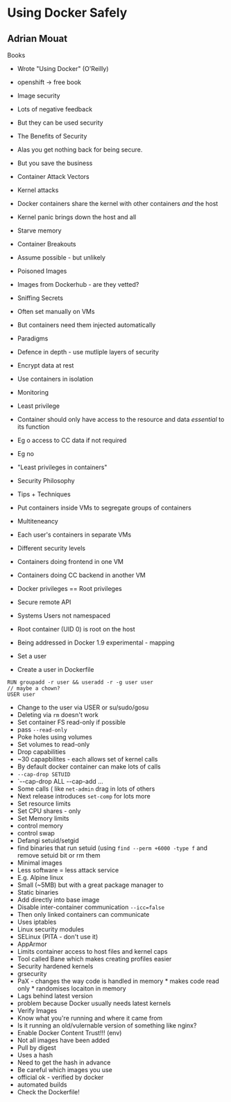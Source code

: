 # Using Docker Safely
## Adrian Mouat

Books
* Wrote "Using Docker" (O'Reilly)
* openshift -> free book

* Image security
 * Lots of negative feedback
 * But they can be used security
* The Benefits of Security
 * Alas you get nothing back for being secure.
 * But you save the business
* Container Attack Vectors
 * Kernel attacks
  * Docker containers share the kernel with other containers *and* the host
   * Kernel panic brings down the host and all 
   * Starve memory
 * Container Breakouts
  * Assume possible - but unlikely
 * Poisoned Images
  * Images from Dockerhub - are they vetted?
 * Sniffing Secrets
  * Often set manually on VMs
  * But containers need them injected automatically
* Paradigms
 * Defence in depth - use mutliple layers of security
  * Encrypt data at rest
  * Use containers in isolation
  * Monitoring
 * Least privilege
  * Container should only have access to the resource and data *essential* to its function
  * Eg o access to CC data if not required
  * Eg no
  * "Least privileges in containers" 
* Security Philosophy
* Tips + Techniques
 * Put containers inside VMs to segregate groups of containers
  * Multiteneancy
   * Each user's containers in separate VMs
  * Different security levels
   * Containers doing frontend in one VM
   * Containers doing CC backend in another VM
 * Docker privileges == Root privileges
 * Secure remote API
 * Systems Users not namespaced
  * Root container (UID 0) is root on the host
  * Being addressed in Docker 1.9 experimental - mapping
  * Set a user
   * Create a user in Dockerfile
   ```
   RUN groupadd -r user && useradd -r -g user user
   // maybe a chown?
   USER user
   ```
   * Change to the user via USER or su/sudo/gosu
 * Deleting via `rm` doesn't work
 * Set container FS read-only if possible
  * pass `--read-only`
  * Poke holes using volumes
 * Set volumes to read-only
 * Drop capabilities
  * ~30 capapbilites - each allows set of kernel calls
  * By default docker container can make lots of calls
  * `--cap-drop SETUID `
  * `--cap-drop ALL --cap-add ...
  * Some calls ( like `net-admin` drag in lots of others
  * Next release introduces `set-comp` for lots more
 * Set resource limits
  * Set CPU shares - only
  * Set Memory limits
   * control memory
   * control swap
 * Defangi setuid/setgid
  * find binaries that run setuid (using `find --perm +6000 -type f` and remove setuid bit or rm them
 * Minimal images
  * Less software = less attack service
  * E.g. Alpine linux
   * Small (~5MB) but with a great package manager to 
  * Static binaries
   * Add directly into base image
 * Disable inter-container communication `--icc=false`
  * Then only linked containers can communicate
  * Uses iptables
 * Linux security modules
  * SELinux (PITA - don't use it)
  * AppArmor
   * Limits container access to host files and kernel caps
   * Tool called Bane which makes creating profiles easier
 * Security hardened kernels
  * grsecurity
   * PaX - changes the way code is handled in memory
    * makes code read only
    * randomises locaiton in memory
  * Lags behind latest version
   * problem because Docker usually needs latest kernels
 * Verify Images
  * Know what you're running and where it came from 
   * Is it running an old/vulernable version of something like nginx?
  * Enable Docker Content Trust!!! (env)
   * Not all images have been added
  * Pull by digest
   * Uses a hash
   * Need to get the hash in advance
  * Be careful which images you use
   * official ok - verified by docker
   * automated builds
   * Check the Dockerfile!
